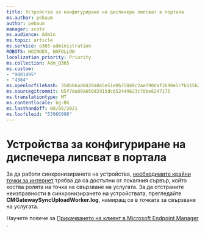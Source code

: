 ```yaml
---
title: Устройства за конфигуриране на диспечера липсват в портала
ms.author: pebaum
author: pebaum
manager: scotv
ms.audience: Admin
ms.topic: article
ms.service: o365-administration
ROBOTS: NOINDEX, NOFOLLOW
localization_priority: Priority
ms.collection: Adm_O365
ms.custom:
- "9001495"
- "4384"
ms.openlocfilehash: 358bb6aa0420a845e51e0b75049c2ae790daf3690e5cfb115b234d82a29e93a7
ms.sourcegitcommit: b5f7da89a650d2915dc652449623c78be6247175
ms.translationtype: MT
ms.contentlocale: bg-BG
ms.lasthandoff: 08/05/2021
ms.locfileid: "53966098"
---
```

# <a name="configuration-manager-devices-missing-in-the-portal"></a>Устройства за конфигуриране на диспечера липсват в портала

За да работи синхронизирането на устройства, [необходимите крайни точки за интернет](https://docs.microsoft.com/configmgr/tenant-attach/device-sync-actions#internet-endpoints) трябва да са достъпни от локалния сървър, който хоства ролята на точка на свързване на услугата. За да отстраните неизправности в синхронизирането на устройствата, прегледайте **CMGatewaySyncUploadWorker.log**, намиращ се в точката за свързване на услугата.

Научете повече за [Прикачването на клиент в Microsoft Endpoint Manager ](https://docs.microsoft.com/configmgr/tenant-attach/).
